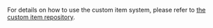 For details on how to use the custom item system, please refer to [the custom item repository](https://github.com/Baystation12/custom-items).